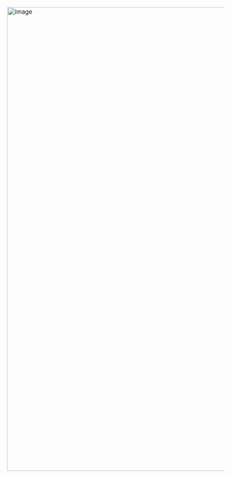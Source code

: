 <img width="1919" height="1079" alt="image" src="https://github.com/user-attachments/assets/2a022e5e-159e-40ca-9236-c7b684a980cb" />

